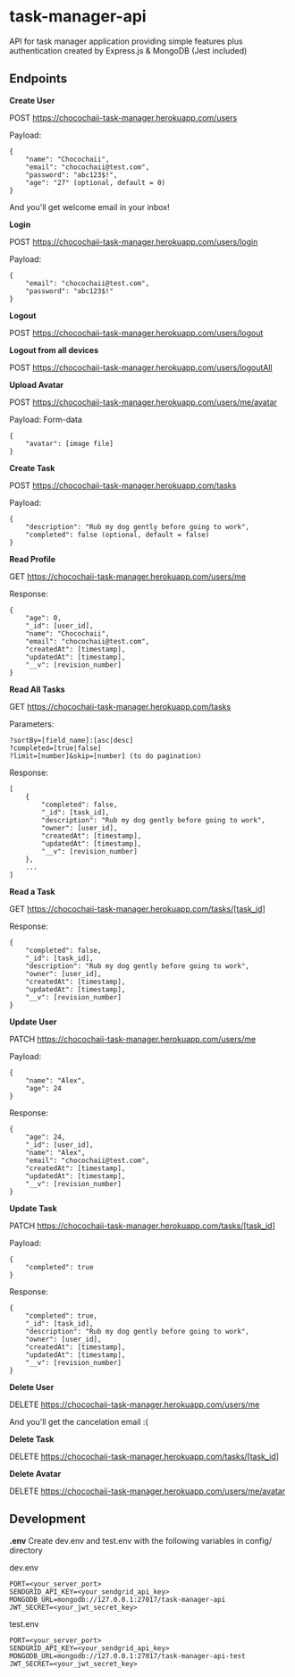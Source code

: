 # task-manager-api
API for task manager application providing simple features plus authentication created by Express.js &amp; MongoDB (Jest included)

## Endpoints
**Create User**

POST https://chocochaii-task-manager.herokuapp.com/users

Payload:

	{
		"name": "Chocochaii",
		"email": "chocochaii@test.com",
		"password": "abc123$!",
		"age": "27" (optional, default = 0)
	}

And you'll get welcome email in your inbox!

**Login**

POST https://chocochaii-task-manager.herokuapp.com/users/login

Payload:

	{
		"email": "chocochaii@test.com",
		"password": "abc123$!"
	}

**Logout**

POST https://chocochaii-task-manager.herokuapp.com/users/logout

**Logout from all devices**

POST https://chocochaii-task-manager.herokuapp.com/users/logoutAll

**Upload Avatar**

POST https://chocochaii-task-manager.herokuapp.com/users/me/avatar

Payload: Form-data

	{
		"avatar": [image file]
	}

**Create Task**

POST https://chocochaii-task-manager.herokuapp.com/tasks

Payload:

	{
		"description": "Rub my dog gently before going to work",
		"completed": false (optional, default = false)
	}

**Read Profile**

GET https://chocochaii-task-manager.herokuapp.com/users/me

Response:

	{
		"age": 0,
		"_id": [user_id],
		"name": "Chocochaii",
		"email": "chocochaii@test.com",
		"createdAt": [timestamp],
		"updatedAt": [timestamp],
		"__v": [revision_number]
	}

**Read All Tasks**

GET https://chocochaii-task-manager.herokuapp.com/tasks

Parameters:

	?sortBy=[field_name]:[asc|desc]
	?completed=[true|false]
	?limit=[number]&skip=[number] (to do pagination)

Response:

	[
		{
			"completed": false,
			"_id": [task_id],
			"description": "Rub my dog gently before going to work",
			"owner": [user_id],
			"createdAt": [timestamp],
			"updatedAt": [timestamp],
			"__v": [revision_number]
		},
		...
	]

**Read a Task**

GET https://chocochaii-task-manager.herokuapp.com/tasks/[task_id]

Response:

	{
		"completed": false,
		"_id": [task_id],
		"description": "Rub my dog gently before going to work",
		"owner": [user_id],
		"createdAt": [timestamp],
		"updatedAt": [timestamp],
		"__v": [revision_number]
	}

**Update User**

PATCH https://chocochaii-task-manager.herokuapp.com/users/me

Payload:

	{
		"name": "Alex",
		"age": 24
	}

Response:

	{
		"age": 24,
		"_id": [user_id],
		"name": "Alex",
		"email": "chocochaii@test.com",
		"createdAt": [timestamp],
		"updatedAt": [timestamp],
		"__v": [revision_number]
	}

**Update Task**

PATCH https://chocochaii-task-manager.herokuapp.com/tasks/[task_id]

Payload:

	{
		"completed": true
	}

Response:

	{
		"completed": true,
		"_id": [task_id],
		"description": "Rub my dog gently before going to work",
		"owner": [user_id],
		"createdAt": [timestamp],
		"updatedAt": [timestamp],
		"__v": [revision_number]
	}

**Delete User**

DELETE https://chocochaii-task-manager.herokuapp.com/users/me

And you'll get the cancelation email :(

**Delete Task**

DELETE https://chocochaii-task-manager.herokuapp.com/tasks/[task_id]

**Delete Avatar**

DELETE https://chocochaii-task-manager.herokuapp.com/users/me/avatar

## Development
**.env**
Create dev.env and test.env with the following variables in config/ directory

dev.env
```
PORT=<your_server_port>
SENDGRID_API_KEY=<your_sendgrid_api_key>
MONGODB_URL=mongodb://127.0.0.1:27017/task-manager-api
JWT_SECRET=<your_jwt_secret_key>
```

test.env
```
PORT=<your_server_port>
SENDGRID_API_KEY=<your_sendgrid_api_key>
MONGODB_URL=mongodb://127.0.0.1:27017/task-manager-api-test
JWT_SECRET=<your_jwt_secret_key>
```
